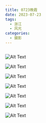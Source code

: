 ```yaml
---
title: 0723晚霞
date: 2023-07-23
tags:
  - 浙江
  - 风光
categories:
  - 摄影
---
```


<img src="https://www.ohpooh.space/%E6%91%84%E5%BD%B1%2F20230723%E6%99%9A%E9%9C%9E%2Fhaou-1023250.jpg" alt="">

<!-- more -->

![Alt Text](https://www.ohpooh.space/%E6%91%84%E5%BD%B1%2F20230723%E6%99%9A%E9%9C%9E%2Fhaou-1023198.jpg)

![Alt Text](https://www.ohpooh.space/%E6%91%84%E5%BD%B1%2F20230723%E6%99%9A%E9%9C%9E%2Fhaou-1023302.jpg)

![Alt Text](https://www.ohpooh.space/%E6%91%84%E5%BD%B1%2F20230723%E6%99%9A%E9%9C%9E%2Fhaou-1023354.jpg)

![Alt Text](https://www.ohpooh.space/%E6%91%84%E5%BD%B1%2F20230723%E6%99%9A%E9%9C%9E%2Fhaou-1023406.jpg)

![Alt Text](https://www.ohpooh.space/%E6%91%84%E5%BD%B1%2F20230723%E6%99%9A%E9%9C%9E%2Fhaou-1023458.jpg)

![Alt Text](https://www.ohpooh.space/%E6%91%84%E5%BD%B1%2F20230723%E6%99%9A%E9%9C%9E%2Fhaou-1023510.jpg)

![Alt Text](https://www.ohpooh.space/%E6%91%84%E5%BD%B1%2F20230723%E6%99%9A%E9%9C%9E%2Fhaou-1023562.jpg)
